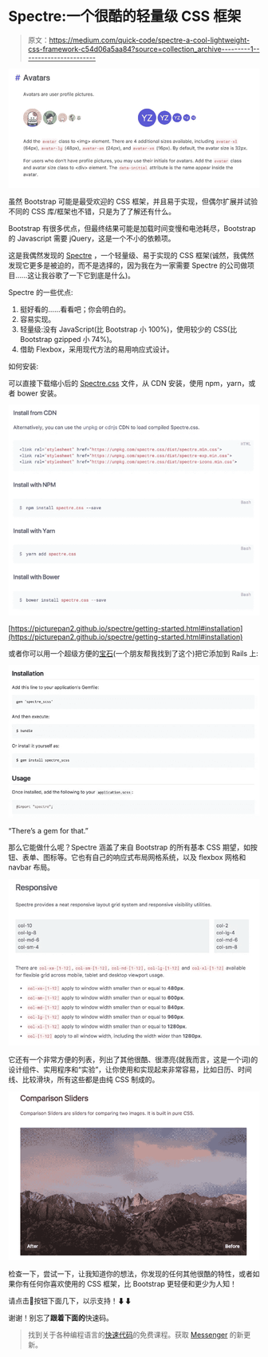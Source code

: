 # Spectre:一个很酷的轻量级 CSS 框架

> 原文：<https://medium.com/quick-code/spectre-a-cool-lightweight-css-framework-c54d06a5aa84?source=collection_archive---------1----------------------->

![](img/b60c7781650d211852cd5b6f73585f8a.png)

虽然 Bootstrap 可能是最受欢迎的 CSS 框架，并且易于实现，但偶尔扩展并试验不同的 CSS 库/框架也不错，只是为了了解还有什么。

Bootstrap 有很多优点，但最终结果可能是加载时间变慢和电池耗尽，Bootstrap 的 Javascript 需要 jQuery，这是一个不小的依赖项。

这是我偶然发现的 [Spectre](https://picturepan2.github.io/spectre/) ，一个轻量级、易于实现的 CSS 框架(诚然，我偶然发现它更多是被迫的，而不是选择的，因为我在为一家需要 Spectre 的公司做项目……这让我谷歌了一下它到底是什么)。

Spectre 的一些优点:

1.  挺好看的……看看吧；你会明白的。
2.  容易实现。
3.  轻量级:没有 JavaScript(比 Bootstrap 小 100%)，使用较少的 CSS(比 Bootstrap gzipped 小 74%)。
4.  借助 Flexbox，采用现代方法的易用响应式设计。

如何安装:

可以直接下载缩小后的 [Spectre.css](https://github.com/picturepan2/spectre/tree/master/dist) 文件，从 CDN 安装，使用 npm，yarn，或者 bower 安装。

![](img/d9f674973e8c53f7c3bcec5d081dada8.png)

[https://picturepan2.github.io/spectre/getting-started.html#installation](https://picturepan2.github.io/spectre/getting-started.html#installation)

或者你可以用一个超级方便的[宝石](https://github.com/zokioki/spectre_scss)(一个朋友帮我找到了这个)把它添加到 Rails 上:

![](img/12a423e9165f4961fb3bb74c32fb01d9.png)

“There’s a gem for that.”

那么它能做什么呢？Spectre 涵盖了来自 Bootstrap 的所有基本 CSS 期望，如按钮、表单、图标等。它也有自己的响应式布局网格系统，以及 flexbox 网格和 navbar 布局。

![](img/023241a314eaae0f95714ddba8b6e1e6.png)

它还有一个非常方便的列表，列出了其他很酷、很漂亮(就我而言，这是一个词)的设计组件、实用程序和“实验”，让你使用和实现起来非常容易，比如日历、时间线、比较滑块，所有这些都是由纯 CSS 制成的。

![](img/73b564a21eeeac9e73f9842161f7e67d.png)

检查一下，尝试一下，让我知道你的想法，你发现的任何其他很酷的特性，或者如果你有任何你喜欢使用的 CSS 框架，比 Bootstrap 更轻便和更少为人知！

请点击👏按钮下面几下，以示支持！⬇⬇

谢谢！别忘了**跟着下面的**快速码。

> 找到关于各种编程语言的[快速代码](http://www.quickcode.co/)的免费课程。获取 [Messenger](https://www.messenger.com/t/1493528657352302) 的新更新。